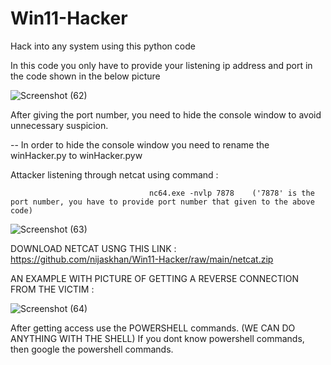 # Win11-Hacker
Hack into any system using this python code

In this code you only have to provide your listening ip address and port in the code shown in the below picture

![Screenshot (62)](https://user-images.githubusercontent.com/92925838/189038885-38f968fc-4c60-43d2-9d89-fe756b554261.png)

After giving the port number, you need to hide the console window to avoid unnecessary suspicion.

-- In order to hide the console window you need to rename the  winHacker.py to winHacker.pyw 

Attacker listening through netcat using command :

                                   nc64.exe -nvlp 7878    ('7878' is the port number, you have to provide port number that given to the above code)
                                   
![Screenshot (63)](https://user-images.githubusercontent.com/92925838/189040210-c8176f0c-9c0d-475d-8ced-33a1bce53f8b.png)
                                          
DOWNLOAD NETCAT USNG THIS LINK : https://github.com/nijaskhan/Win11-Hacker/raw/main/netcat.zip

 AN EXAMPLE WITH PICTURE OF GETTING A REVERSE CONNECTION FROM THE VICTIM :
 
 ![Screenshot (64)](https://user-images.githubusercontent.com/92925838/189043297-f2ff5f2d-3c37-4a34-b592-ea71183152f4.png)
 
After getting access use the POWERSHELL commands. (WE CAN DO ANYTHING WITH THE SHELL)
If you dont know powershell commands, then google the powershell commands.
